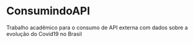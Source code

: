 # ConsumindoAPI
Trabalho acadêmico para o consumo de API externa com dados sobre a evolução do Covid19 no Brasil
